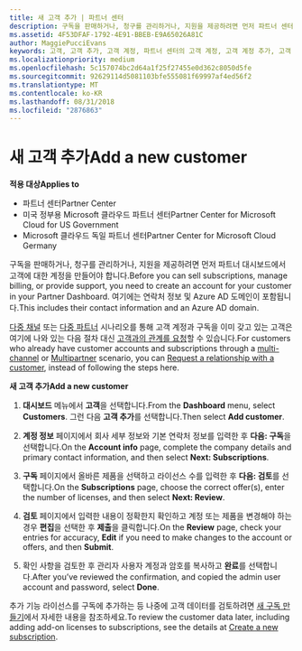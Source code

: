 ```yaml
---
title: 새 고객 추가 | 파트너 센터
description: 구독을 판매하거나, 청구를 관리하거나, 지원을 제공하려면 먼저 파트너 센터에서 고객 기록을 만들어야 합니다. 여기에는 연락처 정보 및 Azure AD 도메인이 포함됩니다.
ms.assetid: 4F53DFAF-1792-4E91-BBEB-E9A65026A81C
author: MaggiePucciEvans
keywords: 고객, 고객 추가, 고객 계정, 파트너 센터의 고객 계정, 고객 계정 추가, 고객 추가, 고객 계정 만들기
ms.localizationpriority: medium
ms.openlocfilehash: 5c157074bc2d64a1f25f27455e0d362c8050d5fe
ms.sourcegitcommit: 92629114d5081103bfe555081f69997af4ed56f2
ms.translationtype: MT
ms.contentlocale: ko-KR
ms.lasthandoff: 08/31/2018
ms.locfileid: "2876863"
---
```

# <a name="add-a-new-customer"></a><span data-ttu-id="f7c85-105">새 고객 추가</span><span class="sxs-lookup"><span data-stu-id="f7c85-105">Add a new customer</span></span>

**<span data-ttu-id="f7c85-106">적용 대상</span><span class="sxs-lookup"><span data-stu-id="f7c85-106">Applies to</span></span>**

-  <span data-ttu-id="f7c85-107">파트너 센터</span><span class="sxs-lookup"><span data-stu-id="f7c85-107">Partner Center</span></span>
-  <span data-ttu-id="f7c85-108">미국 정부용 Microsoft 클라우드 파트너 센터</span><span class="sxs-lookup"><span data-stu-id="f7c85-108">Partner Center for Microsoft Cloud for US Government</span></span>
-  <span data-ttu-id="f7c85-109">Microsoft 클라우드 독일 파트너 센터</span><span class="sxs-lookup"><span data-stu-id="f7c85-109">Partner Center for Microsoft Cloud Germany</span></span>


<span data-ttu-id="f7c85-110">구독을 판매하거나, 청구를 관리하거나, 지원을 제공하려면 먼저 파트너 대시보드에서 고객에 대한 계정을 만들어야 합니다.</span><span class="sxs-lookup"><span data-stu-id="f7c85-110">Before you can sell subscriptions, manage billing, or provide support, you need to create an account for your customer in your Partner Dashboard.</span></span> <span data-ttu-id="f7c85-111">여기에는 연락처 정보 및 Azure AD 도메인이 포함됩니다.</span><span class="sxs-lookup"><span data-stu-id="f7c85-111">This includes their contact information and an Azure AD domain.</span></span>

<span data-ttu-id="f7c85-112">[다중 채널](multichannel.md) 또는 [다중 파트너](multipartner.md) 시나리오를 통해 고객 계정과 구독을 이미 갖고 있는 고객은 여기에 나와 있는 다음 절차 대신 [고객과의 관계를 요청](request-a-relationship-with-a-customer.md)할 수 있습니다.</span><span class="sxs-lookup"><span data-stu-id="f7c85-112">For customers who already have customer accounts and subscriptions through a [multi-channel](multichannel.md) or [Multipartner](multipartner.md) scenario, you can [Request a relationship with a customer](request-a-relationship-with-a-customer.md), instead of following the steps here.</span></span>

**<span data-ttu-id="f7c85-113">새 고객 추가</span><span class="sxs-lookup"><span data-stu-id="f7c85-113">Add a new customer</span></span>**

1.  <span data-ttu-id="f7c85-114">**대시보드** 메뉴에서 **고객**을 선택합니다.</span><span class="sxs-lookup"><span data-stu-id="f7c85-114">From the **Dashboard** menu, select **Customers**.</span></span> <span data-ttu-id="f7c85-115">그런 다음 **고객 추가**를 선택합니다.</span><span class="sxs-lookup"><span data-stu-id="f7c85-115">Then select **Add customer**.</span></span>

2.  <span data-ttu-id="f7c85-116">**계정 정보** 페이지에서 회사 세부 정보와 기본 연락처 정보를 입력한 후 **다음: 구독**을 선택합니다.</span><span class="sxs-lookup"><span data-stu-id="f7c85-116">On the **Account info** page, complete the company details and primary contact information, and then select **Next: Subscriptions**.</span></span>

3.  <span data-ttu-id="f7c85-117">**구독** 페이지에서 올바른 제품을 선택하고 라이선스 수를 입력한 후 **다음: 검토**를 선택합니다.</span><span class="sxs-lookup"><span data-stu-id="f7c85-117">On the **Subscriptions** page, choose the correct offer(s), enter the number of licenses, and then select **Next: Review**.</span></span>

4.  <span data-ttu-id="f7c85-118">**검토** 페이지에서 입력한 내용이 정확한지 확인하고 계정 또는 제품을 변경해야 하는 경우 **편집**을 선택한 후 **제출**을 클릭합니다.</span><span class="sxs-lookup"><span data-stu-id="f7c85-118">On the **Review** page, check your entries for accuracy, **Edit** if you need to make changes to the account or offers, and then **Submit**.</span></span>

5.  <span data-ttu-id="f7c85-119">확인 사항을 검토한 후 관리자 사용자 계정과 암호를 복사하고 **완료**를 선택합니다.</span><span class="sxs-lookup"><span data-stu-id="f7c85-119">After you’ve reviewed the confirmation, and copied the admin user account and password, select **Done**.</span></span>

<span data-ttu-id="f7c85-120">추가 기능 라이선스를 구독에 추가하는 등 나중에 고객 데이터를 검토하려면 [새 구독 만들기](create-a-new-subscription.md)에서 자세한 내용을 참조하세요.</span><span class="sxs-lookup"><span data-stu-id="f7c85-120">To review the customer data later, including adding add-on licenses to subscriptions, see the details at [Create a new subscription](create-a-new-subscription.md).</span></span>

 

 



